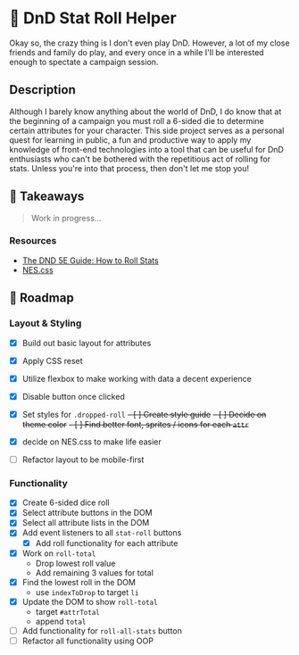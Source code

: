 # 🎲 DnD Stat Roll Helper

Okay so, the crazy thing is I don't even play DnD. However, a lot of my close friends and family do play, and every once in a while I'll be interested enough to spectate a campaign session.

## Description

Although I barely know anything about the world of DnD, I do know that at the beginning of a campaign you must roll a 6-sided die to determine certain attributes for your character. This side project serves as a personal quest for learning in public, a fun and productive way to apply my knowledge of front-end technologies into a tool that can be useful for DnD enthusiasts who can't be bothered with the repetitious act of rolling for stats. Unless you're into that process, then don't let me stop you!

## 💭 Takeaways

> Work in progress...

### Resources
- [The DND 5E Guide: How to Roll Stats](https://5eguide.com/how-to-roll-stats-in-dd-5e)
- [NES.css](https://github.com/nostalgic-css/NES.css)

## 🚧 Roadmap

### Layout & Styling
- [x] Build out basic layout for attributes
- [x] Apply CSS reset
- [x] Utilize flexbox to make working with data a decent experience
- [x] Disable button once clicked
- [x] Set styles for `.dropped-roll`
~~- [ ] Create style guide~~
	~~- [ ] Decide on theme color~~
	~~- [ ] Find better font, sprites / icons for each `attr`~~
- [x] decide on NES.css to make life easier
- [ ] Refactor layout to be mobile-first


### Functionality
- [x] Create 6-sided dice roll
- [x] Select attribute buttons in the DOM
- [x] Select all attribute lists in the DOM
- [x] Add event listeners to all `stat-roll` buttons
	- [x] Add roll functionality for each attribute
- [x] Work on `roll-total`
	- Drop lowest roll value
	- Add remaining 3 values for total
- [x] Find the lowest roll in the DOM
	- use `indexToDrop` to target `li`
- [x] Update the DOM to show `roll-total` 
	- target `#attrTotal`
	- append `total`
- [ ] Add functionality for `roll-all-stats` button
- [ ] Refactor all functionality using OOP